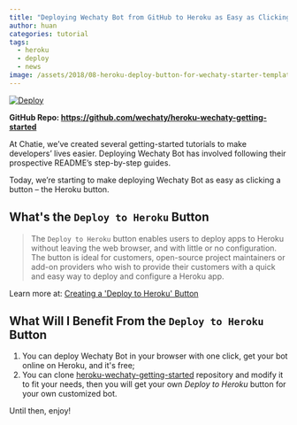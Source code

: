 ```yaml
---
title: "Deploying Wechaty Bot from GitHub to Heroku as Easy as Clicking a Button"
author: huan
categories: tutorial
tags:
  - heroku
  - deploy
  - news
image: /assets/2018/08-heroku-deploy-button-for-wechaty-starter-template/heroku-wechaty.png
---
```


[![Deploy](https://www.herokucdn.com/deploy/button.svg)](https://heroku.com/deploy?template=https://github.com/wechaty/heroku-wechaty-getting-started)

**GitHub Repo: <https://github.com/wechaty/heroku-wechaty-getting-started>**

At Chatie, we’ve created several getting-started tutorials to make developers’ lives easier. Deploying Wechaty Bot has involved following their prospective README’s step-by-step guides.

Today, we’re starting to make deploying Wechaty Bot as easy as clicking a button – the Heroku button.

## What's the `Deploy to Heroku` Button

> The `Deploy to Heroku` button enables users to deploy apps to Heroku without leaving the web browser, and with little or no configuration. The button is ideal for customers, open-source project maintainers or add-on providers who wish to provide their customers with a quick and easy way to deploy and configure a Heroku app.

Learn more at: [Creating a 'Deploy to Heroku' Button](https://devcenter.heroku.com/articles/heroku-button)

## What Will I Benefit From the `Deploy to Heroku` Button

1. You can deploy Wechaty Bot in your browser with one click, get your bot online on Heroku, and it's free;
1. You can clone [heroku-wechaty-getting-started](https://github.com/wechaty/heroku-wechaty-getting-started) repository and modify it to fit your needs, then you will get your own _Deploy to Heroku_ button for your own customized bot.

Until then, enjoy!
